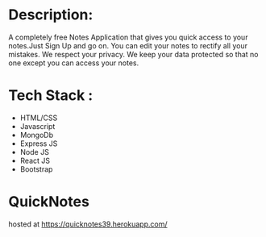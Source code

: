 # Description:
A completely free Notes Application that gives you quick access to your notes.Just Sign Up and go on.
You can edit your notes to rectify all your mistakes.
We respect your privacy. We keep your data protected so that no one except you can access your notes.

# Tech Stack :
- HTML/CSS
- Javascript
- MongoDb
- Express JS
- Node JS
- React JS
- Bootstrap
# QuickNotes
hosted at https://quicknotes39.herokuapp.com/
